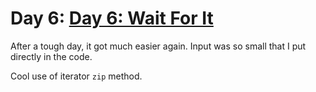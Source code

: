 # Day 6: [Day 6: Wait For It](https://adventofcode.com/2023/day/6)

After a tough day, it got much easier again. Input was so small that I put directly in the code.

Cool use of iterator `zip` method.